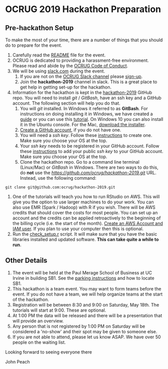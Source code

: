 # OCRUG 2019 Hackathon Preparation

## Pre-hackathon Setup

To make the most of your time, there are a number of things that you should do to prepare for the event.

1. Carefully read the [README](https://github.com/ocrug/hackathon-2019/blob/master/README.md) file for the event.
1. OCRUG is dedicated to providing a harassment-free environment. Please read and abide by the [OCRUG Code of Conduct](https://github.com/ocrug/hackathon-2019/blob/master/code-of-conduct.md).
1. We will be using [slack.com](https://slack.com/) during the event. 
    1. If you are not on the [OCRUG Slack channel](https://ocrug.slack.com) please [sign-up](https://ocrug-slack.herokuapp.com/). 
    1. Join the **hackathon-2019** channel in slack. This is a great place to get help in getting set-up for the hackathon.
1. Information for the hackathon is kept in the [hackathon-2019](https://github.com/ocrug/hackathon-2019) GitHub repo. You will need to install *git* / *GitBash*, have an ssh key and a GitHub account. The following section will help you do that.
    1. You will *git* installed. In Windows it referred to as **GitBash**. For instructions on doing installing it in Windows, we have created a [guide](https://github.com/ocrug/hackathon-2019/blob/master/setup/git%20for%20Windows/git%20for%20Windows.pdf) or you can use this [tutorial](https://www.onlinetutorialspoint.com/git/how-to-install-git-windows-10-operating-system.html). On Windows 10 you can also install it in the Ubuntu console. For the Mac, [download the installer](https://sourceforge.net/projects/git-osx-installer/files/).
    1. [Create a GitHub account](https://github.com/join), if you do not have one.
    1. You will need a *ssh key*. Follow these [instructions](https://help.github.com/en/articles/generating-a-new-ssh-key-and-adding-it-to-the-ssh-agent) to create one. Make sure you choose your OS at the top.
    1. Your *ssh key* needs to be registered in your GitHub account. Follow these [instructions](https://help.github.com/en/enterprise/2.15/user/articles/adding-a-new-ssh-key-to-your-github-account) to add your public *ssh key* to your GitHub account. Make sure you choose your OS at the top. 
    1. Clone the hackathon repo. Go to a command line terminal (Linux/Mac) or *GitBash* in Windows. There are two ways to do this, do **not** use the *https://github.com/ocrug/hackathon-2019.git* URL. Instead, use the following command:
```
git clone git@github.com:ocrug/hackathon-2019.git
```
1. One of the tutorials will teach you how to run RStudio on AWS. This will give you the option to use larger machines to do your work. You can also use EMR (Spark / Hadoop) with R if you wish. There will be AWS credits that should cover the costs for most people. You can set up an account and the credits can be applied retroactively to the beginning of the billing cycle (i.e. the start of the month). [Create an AWS Account and IAM user](https://github.com/ocrug/hackathon-2019/blob/master/setup/Create%20AWS%20Account%20and%20IAM%20user/Create%20an%20aws%20account%20and%20an%20IAM%20user.pdf). If you plan to use your computer then this is optional.
1. Run the [check_setup.r](https://github.com/ocrug/hackathon-2019/blob/master/check_setup.r) script. It will make sure that you have the basic libraries installed and updated software. **This can take quite a while to run**.

## Other Details

1. The event will be held at the Paul Merage School of Business at UC Irvine in building SB1. See the [parking instructions](https://github.com/ocrug/hackathon-2019/blob/master/parking/Parking%20and%20Building%20Location.pdf) and how to locate SB1.
1. This hackathon is a team event. You may want to form teams before the event. If you do not have a team, we will help organize teams at the start of the hackathon.
1. Registration will be between 8:30 and 9:00 on Saturday, May 18th. The tutorials will start at 9:00. These are optional.
1. At 1:00 PM the data will be released and there will be a presentation that will provide an overview.
1. Any person that is not registered by 1:00 PM on Saturday will be considered a 'no-show' and their spot may be given to someone else. 
1. If you are not able to attend, please let us know ASAP. We have over 50 people on the waiting list.

Looking forward to seeing everyone there

John Peach
